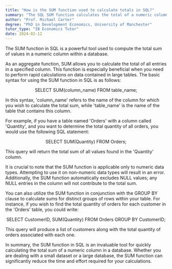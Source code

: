 ```yaml
---
title: "How is the SUM function used to calculate totals in SQL?"
summary: "The SQL SUM function calculates the total of a numeric column within a database, providing a straightforward method to aggregate data."
author: "Prof. Michael Carter"
degree: "PhD in Development Economics, University of Manchester"
tutor_type: "IB Economics Tutor"
date: 2024-02-12
---
```


The SUM function in SQL is a powerful tool used to compute the total sum of values in a numeric column within a database.

As an aggregate function, SUM allows you to calculate the total of all entries in a specified column. This function is especially beneficial when you need to perform rapid calculations on data contained in large tables. The basic syntax for using the SUM function in SQL is as follows:

$$
\text{SELECT SUM(column\_name) FROM table\_name;}
$$

In this syntax, 'column_name' refers to the name of the column for which you wish to calculate the total sum, while 'table_name' is the name of the table that contains this column.

For example, if you have a table named 'Orders' with a column called 'Quantity', and you want to determine the total quantity of all orders, you would use the following SQL statement:

$$
\text{SELECT SUM(Quantity) FROM Orders;}
$$

This query will return the total sum of all values found in the 'Quantity' column.

It is crucial to note that the SUM function is applicable only to numeric data types. Attempting to use it on non-numeric data types will result in an error. Additionally, the SUM function automatically excludes NULL values; any NULL entries in the column will not contribute to the total sum.

You can also utilize the SUM function in conjunction with the GROUP BY clause to calculate sums for distinct groups of rows within your table. For instance, if you wish to find the total quantity of orders for each customer in the 'Orders' table, you could write:

$$
\text{SELECT CustomerID, SUM(Quantity) FROM Orders GROUP BY CustomerID;}
$$

This query will produce a list of customers along with the total quantity of orders associated with each one.

In summary, the SUM function in SQL is an invaluable tool for quickly calculating the total sum of a numeric column in a database. Whether you are dealing with a small dataset or a large database, the SUM function can significantly reduce the time and effort required for your calculations.
    
